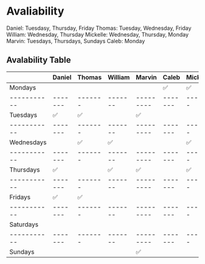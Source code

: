 # Avaliability
Daniel: Tuesdasy, Thursday, Friday
Thomas: Tuesday, Wednesday, Friday
William: Wednesday, Thursday
Mickelle: Wednesday, Thursday, Monday
Marvin: Tuesdays, Thursdays, Sundays 
Caleb: Monday

## Avalability Table

|   		    |	Daniel	|	Thomas	|	William	|	Marvin	|	Caleb	|	Mickelle	|
|-----------|-------|-------|-------|---------|-------|-------|
| Mondays	  |	  		|	  		|	  		|			    |	 ✅  	|  ✅  |
|-----------|-------|-------|-------|---------|-------|-------|
| Tuesdays  |	  ✅	|	  ✅	|	    	|	  ✅    |			|       |
|-----------|-------|-------|-------|---------|-------|-------|
|Wednesdays |	      |	  ✅	|	  ✅	|			    |			  |  ✅  |
|-----------|-------|-------|-------|---------|-------|-------|
| Thursdays	|	  ✅	|	    	|	  ✅	|	   ✅   |			|  ✅  |
|-----------|-------|-------|-------|---------|-------|-------|
|  Fridays  |	  ✅	|	  ✅	|	  		|	  	    |			  |       |
|-----------|-------|-------|-------|---------|-------|-------|
| Saturdays |	    	|	    	|	     	|	  	    |			  |       |
|-----------|-------|-------|-------|---------|-------|-------|
|  Sundays	|	    	|	  		|	    	|	   ✅   |			|       |

